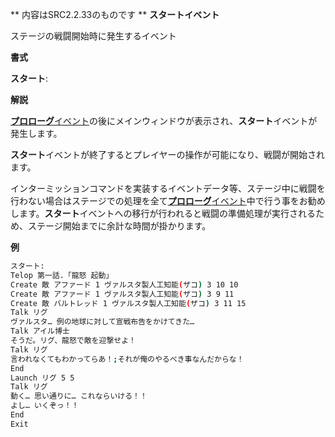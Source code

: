 ** 内容はSRC2.2.33のものです **
**スタートイベント**

ステージの戦闘開始時に発生するイベント

**書式**

**スタート**:

**解説**

[**プロローグ**イベント](プロローグイベント.md)の後にメインウィンドウが表示され、**スタート**イベントが発生します。

**スタート**イベントが終了するとプレイヤーの操作が可能になり、戦闘が開始されます。

インターミッションコマンドを実装するイベントデータ等、ステージ中に戦闘を行わない場合はステージでの処理を全て[**プロローグ**イベント](プロローグイベント.md)中で行う事をお勧めします。**スタート**イベントへの移行が行われると戦闘の準備処理が実行されるため、ステージ開始までに余計な時間が掛かります。

**例**
```sh
スタート:
Telop 第一話.「龍怒 起動」
Create 敵 アファード 1 ヴァルスタ製人工知能(ザコ) 3 10 10
Create 敵 アファード 1 ヴァルスタ製人工知能(ザコ) 3 9 11
Create 敵 バルトレッド 1 ヴァルスタ製人工知能(ザコ) 3 11 15
Talk リグ
ヴァルスタ… 例の地球に対して宣戦布告をかけてきた…
Talk アイル博士
そうだ。リグ、龍怒で敵を迎撃せよ！
Talk リグ
言われなくてもわかってらあ！;それが俺のやるべき事なんだからな！
End
Launch リグ 5 5
Talk リグ
動く… 思い通りに… これならいける！！
よし… いくぞっ！！
End
Exit
```

